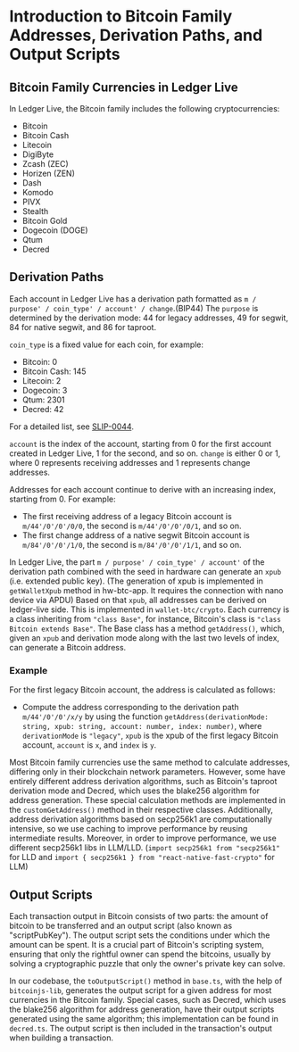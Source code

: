 # Introduction to Bitcoin Family Addresses, Derivation Paths, and Output Scripts

## Bitcoin Family Currencies in Ledger Live
In Ledger Live, the Bitcoin family includes the following cryptocurrencies:
- Bitcoin
- Bitcoin Cash
- Litecoin
- DigiByte
- Zcash (ZEC)
- Horizen (ZEN)
- Dash
- Komodo
- PIVX
- Stealth
- Bitcoin Gold
- Dogecoin (DOGE)
- Qtum
- Decred

## Derivation Paths
Each account in Ledger Live has a derivation path formatted as `m / purpose' / coin_type' / account' / change`.(BIP44) The `purpose` is determined by the derivation mode: 44 for legacy addresses, 49 for segwit, 84 for native segwit, and 86 for taproot.

`coin_type` is a fixed value for each coin, for example:
- Bitcoin: 0
- Bitcoin Cash: 145
- Litecoin: 2
- Dogecoin: 3
- Qtum: 2301
- Decred: 42

For a detailed list, see [SLIP-0044](https://github.com/satoshilabs/slips/blob/master/slip-0044.md).

`account` is the index of the account, starting from 0 for the first account created in Ledger Live, 1 for the second, and so on. `change` is either 0 or 1, where 0 represents receiving addresses and 1 represents change addresses.

Addresses for each account continue to derive with an increasing index, starting from 0. For example:
- The first receiving address of a legacy Bitcoin account is `m/44'/0'/0'/0/0`, the second is `m/44'/0'/0'/0/1`, and so on.
- The first change address of a native segwit Bitcoin account is `m/84'/0'/0'/1/0`, the second is `m/84'/0'/0'/1/1`, and so on.

In Ledger Live, the part `m / purpose' / coin_type' / account'` of the derivation path combined with the seed in hardware can generate an `xpub` (i.e. extended public key). (The generation of xpub is implemented in `getWalletXpub` method in hw-btc-app. It requires the connection with nano device via APDU) 
Based on that `xpub`, all addresses can be derived on ledger-live side. This is implemented in `wallet-btc/crypto`. Each currency is a class inheriting from `"class Base"`, for instance, Bitcoin's class is `"class Bitcoin extends Base"`. The Base class has a method `getAddress()`, which, given an `xpub` and derivation mode along with the last two levels of index, can generate a Bitcoin address.

### Example
For the first legacy Bitcoin account, the address is calculated as follows:
- Compute the address corresponding to the derivation path `m/44'/0'/0'/x/y` by using the function `getAddress(derivationMode: string, xpub: string, account: number, index: number)`, where `derivationMode` is `"legacy"`, `xpub` is the xpub of the first legacy Bitcoin account, `account` is `x`, and `index` is `y`.

Most Bitcoin family currencies use the same method to calculate addresses, differing only in their blockchain network parameters. However, some have entirely different address derivation algorithms, such as Bitcoin's taproot derivation mode and Decred, which uses the blake256 algorithm for address generation. These special calculation methods are implemented in the `customGetAddress()` method in their respective classes. Additionally, address derivation algorithms based on secp256k1 are computationally intensive, so we use caching to improve performance by reusing intermediate results. Moreover, in order to improve performance, we use different secp256k1 libs in LLM/LLD. (`import secp256k1 from "secp256k1"` for LLD and `import { secp256k1 } from "react-native-fast-crypto"` for LLM)

## Output Scripts
Each transaction output in Bitcoin consists of two parts: the amount of bitcoin to be transferred and an output script (also known as "scriptPubKey"). The output script sets the conditions under which the amount can be spent. It is a crucial part of Bitcoin's scripting system, ensuring that only the rightful owner can spend the bitcoins, usually by solving a cryptographic puzzle that only the owner's private key can solve. 

In our codebase, the `toOutputScript()` method in `base.ts`, with the help of `bitcoinjs-lib`, generates the output script for a given address for most currencies in the Bitcoin family. Special cases, such as Decred, which uses the blake256 algorithm for address generation, have their output scripts generated using the same algorithm; this implementation can be found in `decred.ts`. The output script is then included in the transaction's output when building a transaction.
